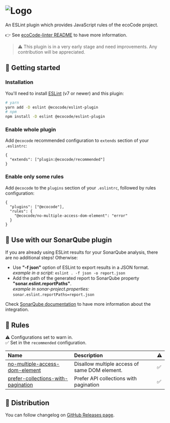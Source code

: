 ![Logo](https://github.com/green-code-initiative/ecoCode/blob/main/docs/resources/logo-large.png?raw=true)
======================================

An ESLint plugin which provides JavaScript rules of the ecoCode project.

👉 See [ecoCode-linter README](https://github.com/green-code-initiative/ecoCode-linter#readme) to have more information.

> ⚠️ This plugin is in a very early stage and need improvements. Any contribution will be appreciated.

🚀 Getting started
------------------

### Installation

You'll need to install [ESLint](https://eslint.org/) (v7 or newer) and this plugin:

```sh
# yarn
yarn add -D eslint @ecocode/eslint-plugin
# npm
npm install -D eslint @ecocode/eslint-plugin
```

### Enable whole plugin

Add `@ecocode` recommended configuration to `extends` section of your `.eslintrc`:

```jsonc
{
  "extends": ["plugin:@ecocode/recommended"]
}
```

### Enable only some rules

Add `@ecocode` to the `plugins` section of your `.eslintrc`, followed by rules configuration:

```jsonc
{
  "plugins": ["@ecocode"],
  "rules": {
    "@ecocode/no-multiple-access-dom-element": "error"
  }
}
```

🌿 Use with our SonarQube plugin
--------------------------------

If you are already using ESLint results for your SonarQube analysis, there are no additional steps! Otherwise:

- Use **"-f json"** option of ESLint to export results in a JSON format.\
  _example in a script:_ `eslint . -f json -o report.json`
- Add the path of the generated report to SonarQube property **"sonar.eslint.reportPaths"**.\
  _example in sonar-project.properties:_ `sonar.eslint.reportPaths=report.json`

Check [SonarQube documentation](https://docs.sonarqube.org/8.9/analyzing-source-code/importing-external-issues/importing-third-party-issues/)
to have more information about the integration.

🔨 Rules
--------

<!-- begin auto-generated rules list -->

⚠️ Configurations set to warn in.\
✅ Set in the `recommended` configuration.

| Name                                                                                   | Description                                   | ⚠️ |
| :------------------------------------------------------------------------------------- | :-------------------------------------------- | :- |
| [no-multiple-access-dom-element](docs/rules/no-multiple-access-dom-element.md)         | Disallow multiple access of same DOM element. | ✅  |
| [prefer-collections-with-pagination](docs/rules/prefer-collections-with-pagination.md) | Prefer API collections with pagination        | ✅  |

<!-- end auto-generated rules list -->


🛒 Distribution
---------------

You can follow changelog on [GitHub Releases page](https://github.com/green-code-initiative/ecoCode-linter/releases).
